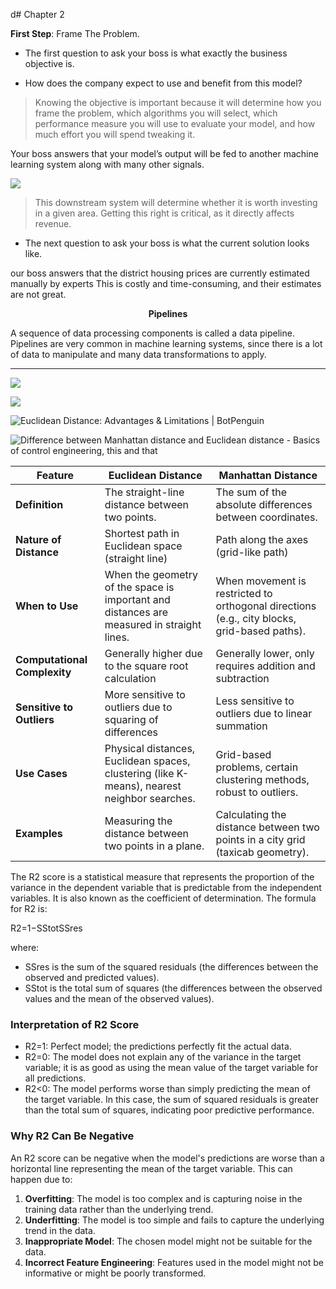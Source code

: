 d# Chapter 2

**First Step**: Frame The Problem.

- The first question to ask your boss is what exactly the business objective is.

- How does the company expect to use and benefit from this model?

>  Knowing the objective is important because it will determine
> how you frame the problem, which algorithms you will select, which performance measure you will use to evaluate your model, and how much effort you will spend tweaking it.

Your boss answers that your model’s output will be fed to another machine learning system along with many other signals.

![](/home/moaaz/snap/marktext/9/.config/marktext/images/2024-06-25-08-24-08-image.png)

> This downstream system will determine whether it is worth
> investing in a given area. Getting this right is critical, as it directly affects revenue.

- The next question to ask your boss is what the current solution looks like.

our boss answers that the district housing prices are currently estimated manually by experts This is costly and time-consuming, and their estimates are not great.

<p align="center"> <b>Pipelines</b>
</p>

A sequence of data processing components is called a data pipeline. Pipelines are very
common in machine learning systems, since there is a lot of data to manipulate and
many data transformations to apply.

---------

![](/home/moaaz/snap/marktext/9/.config/marktext/images/2024-06-29-17-11-51-image.png)

![](/home/moaaz/snap/marktext/9/.config/marktext/images/2024-06-29-17-17-08-image.png)

![Euclidean Distance: Advantages & Limitations | BotPenguin](https://cdn.botpenguin.com/assets/website/Euclidean_Distance_1_59a98c213f.png)

![Difference between Manhattan distance and Euclidean distance - Basics of  control engineering, this and that](https://taketake2.com/ne1615_en.png)

| Feature                      | Euclidean Distance                                                                          | Manhattan Distance                                                                          |
| ---------------------------- | ------------------------------------------------------------------------------------------- | ------------------------------------------------------------------------------------------- |
| **Definition**               | The straight-line distance between two points.                                              | The sum of the absolute differences between coordinates.                                    |
| **Nature of Distance**       | Shortest path in Euclidean space (straight line)                                            | Path along the axes (grid-like path)                                                        |
| **When to Use**              | When the geometry of the space is important and distances are measured in straight lines.   | When movement is restricted to orthogonal directions (e.g., city blocks, grid-based paths). |
| **Computational Complexity** | Generally higher due to the square root calculation                                         | Generally lower, only requires addition and subtraction                                     |
| **Sensitive to Outliers**    | More sensitive to outliers due to squaring of differences                                   | Less sensitive to outliers due to linear summation                                          |
| **Use Cases**                | Physical distances, Euclidean spaces, clustering (like K-means), nearest neighbor searches. | Grid-based problems, certain clustering methods, robust to outliers.                        |
| **Examples**                 | Measuring the distance between two points in a plane.                                       | Calculating the distance between two points in a city grid (taxicab geometry).              |

The R2 score is a statistical measure that represents the proportion of the variance in the dependent variable that is predictable from the independent variables. It is also known as the coefficient of determination. The formula for R2 is:

R2=1−SStot​SSres​​

where:

- SSres​ is the sum of the squared residuals (the differences between the observed and predicted values).
- SStot​ is the total sum of squares (the differences between the observed values and the mean of the observed values).

### Interpretation of R2 Score

- R2=1: Perfect model; the predictions perfectly fit the actual data.
- R2=0: The model does not explain any of the variance in the target variable; it is as good as using the mean value of the target variable for all predictions.
- R2<0: The model performs worse than simply predicting the mean of the target variable. In this case, the sum of squared residuals is greater than the total sum of squares, indicating poor predictive performance.

### Why R2 Can Be Negative

An R2 score can be negative when the model's predictions are worse than a horizontal line representing the mean of the target variable. This can happen due to:

1. **Overfitting**: The model is too complex and is capturing noise in the training data rather than the underlying trend.
2. **Underfitting**: The model is too simple and fails to capture the underlying trend in the data.
3. **Inappropriate Model**: The chosen model might not be suitable for the data.
4. **Incorrect Feature Engineering**: Features used in the model might not be informative or might be poorly transformed.


